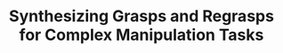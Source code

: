 ---
title: "Synthesizing Grasps and Regrasps for Complex Manipulation Tasks"
collection: publications
permalink: /publication/Grasp-Regrasp-for-Complex-Manipulation-ICRA-2025
# excerpt: 'This paper is about fixing template issue #693.'
# date: 2024-05-17
venue: 'IEEE International Conference on Robotics and Automation (ICRA)'
paperurl: 'https://drive.google.com/file/d/1bU7mKEHImjXhcK67Noz43Z2qgLyS2BJu/view?usp=sharing'
citation: 'A. Patankar, D. Mahalingam, N. Chakraborty. Synthesizing Grasps and Regrasps for Complex Manipulation Task. <i>IEEE International Conference on Robotics and Automation (ICRA)</i>, Atlanta, USA, 2025.'
---